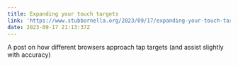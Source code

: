 ```yaml
---
title: Expanding your touch targets
link: 'https://www.stubbornella.org/2023/09/17/expanding-your-touch-targets/'
date: 2023-09-17 21:13:37Z
---
```


A post on how different browsers approach tap targets (and assist slightly with accuracy)
